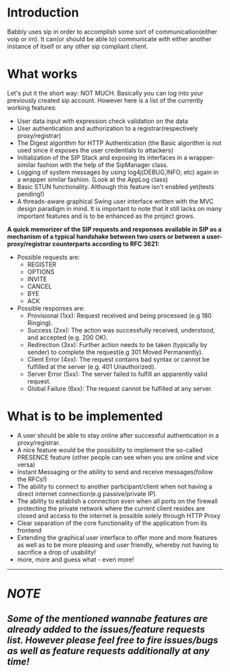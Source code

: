 # Introduction #

Babbly uses sip in order to accomplish some sort of communication(either voip or im). It can(or should be able to) communicate with either another instance of itself or any other sip compliant client.


# What works #

Let's put it the short way: NOT MUCH. Basically you can log into your previously created sip account.
However here is a list of the currently working features:
  * User data input with expression check validation on the data
  * User authentication and authorization to a registrar(respectively proxy/registrar)
  * The Digest algorithm for HTTP Authentication (the Basic algorithm is not used since it exposes the user credentials to attackers)
  * Initialization of the SIP Stack and exposing its interfaces in a wrapper-similar fashion with the help of the SipManager class.
  * Logging of system messages by using log4j(DEBUG,INFO, etc) again in a wrapper similar fashion. (Look at the AppLog class)
  * Basic STUN functionality. Although this feature isn't enabled yet(tests pending!)
  * A threads-aware graphical Swing user interface written with the MVC design paradigm in mind. It is important to note that it still lacks on many important features and is to be enhanced as the project grows.



**A quick memorizer of the SIP requests and responses available in SIP as a mechanism of a typical handshake between two users or between a user-proxy/registrar counterparts according to RFC 3621:**
  * Possible requests are:
    * REGISTER
    * OPTIONS
    * INVITE
    * CANCEL
    * BYE
    * ACK
  * Possible responses are:
    * Provisional (1xx): Request received and being processed (e.g 180 Ringing).
    * Success (2xx): The action was successfully received, understood, and accepted (e.g. 200 OK).
    * Redirection (3xx): Further action needs to be taken (typically by sender) to complete the request(e.g 301 Moved Permanently).
    * Client Error (4xx): The request contains bad syntax or cannot be fulfilled at the server (e.g. 401 Unauthorized).
    * Server Error (5xx): The server failed to fulfill an apparently valid request.
    * Global Failure (6xx): The request cannot be fulfilled at any server.


# What is to be implemented #

  * A user should be able to stay online after successful authentication in a proxy/registrar.
  * A nice feature would be the possibility to implement the so-called PRESENCE feature (other people can see when you are online and vice versa)
  * Instant Messaging or the ability to send and receive messages(follow the RFCs!)
  * The ability to connect to another participant/client when not having a direct internet connection(e.g passive/private IP).
  * The ability to establish a connection even when all ports on the firewall protecting the private network where the current client resides are closed and access to the internet is possible solely through HTTP Proxy
  * Clear separation of the core functionality of the application from its frontend
  * Extending the graphical user interface to offer more and more features as well as to be more pleasing and user friendly, whereby not having to sacrifice a drop of usability!
  * more, more and guess what - even more!


---

# _NOTE_ #
## **_Some of the mentioned wannabe features are already added to the issues/feature requests list. However please feel free to fire issues/bugs as well as feature requests additionally at any time!_** ##